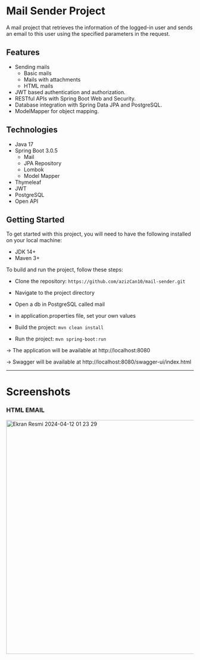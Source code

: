 # Mail Sender Project

A mail project  that retrieves the information of the logged-in user and sends an email to this user using the specified parameters in the request.
## Features

- Sending mails
    * Basic mails
    * Mails with attachments
    * HTML mails
- JWT based authentication and authorization.
- RESTful APIs with Spring Boot Web and Security.
- Database integration with Spring Data JPA and PostgreSQL.
- ModelMapper for object mapping.

## Technologies
* Java 17
* Spring Boot 3.0.5
    * Mail
    * JPA Repository
    * Lombok
    * Model Mapper
* Thymeleaf
* JWT
* PostgreSQL
* Open API

## Getting Started
To get started with this project, you will need to have the following installed on your local machine:

* JDK 14+
* Maven 3+

To build and run the project, follow these steps:

* Clone the repository: `https://github.com/azizCan10/mail-sender.git`
* Navigate to the project directory
* Open a db in PostgreSQL called mail
* in application.properties file, set your own values

* Build the project: `mvn clean install`
* Run the project: `mvn spring-boot:run`

-> The application will be available at http://localhost:8080

-> Swagger will be available at http://localhost:8080/swagger-ui/index.html

---

# Screenshots

### HTML EMAIL
<img width="629" alt="Ekran Resmi 2024-04-12 01 23 29" src="https://github.com/azizCan10/mail-sender/assets/61064869/f0d97a7d-5d2c-49ed-a26d-334ff39b71b9">

